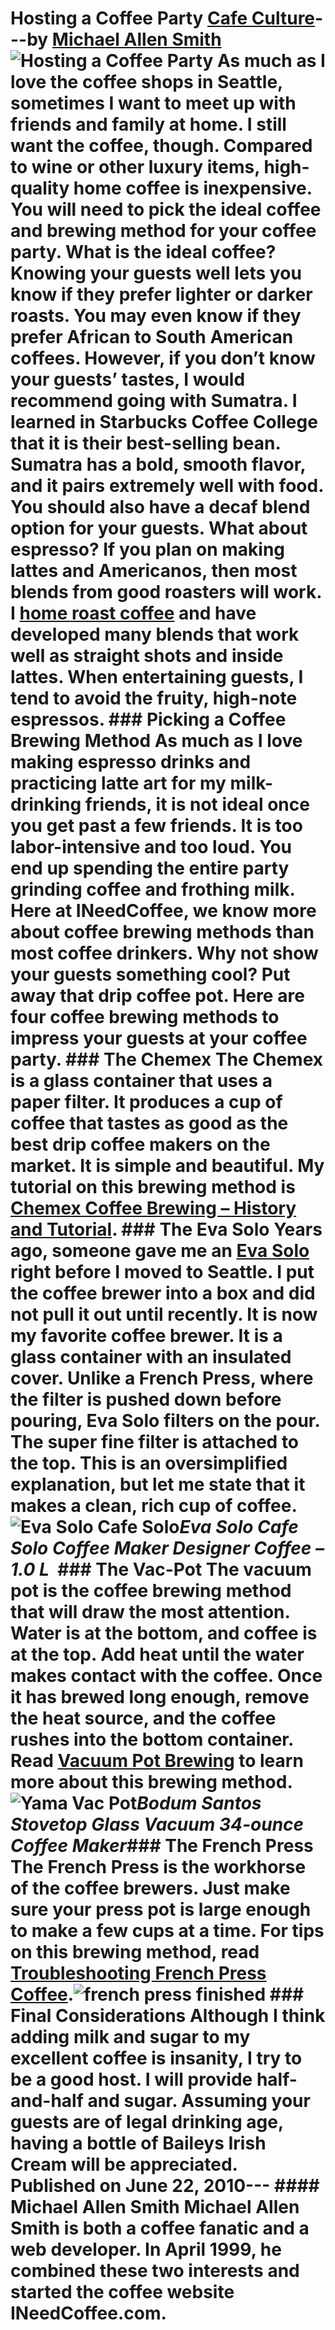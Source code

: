 # Hosting a Coffee Party [Cafe Culture](https://ineedcoffee.com/section/cafe-culture/)---by [Michael Allen Smith](https://ineedcoffee.com/by/michael-allen-smith/)![Hosting a Coffee Party](https://ineedcoffee.com/images/posts/hosting-a-coffee-party/eva-solo-cafe-solo1.jpg) As much as I love the coffee shops in Seattle, sometimes I want to meet up with friends and family at home. I still want the coffee, though. Compared to wine or other luxury items, high-quality home coffee is inexpensive. You will need to pick the ideal coffee and brewing method for your coffee party. What is the ideal coffee? Knowing your guests well lets you know if they prefer lighter or darker roasts. You may even know if they prefer African to South American coffees. However, if you don’t know your guests’ tastes, I would recommend going with Sumatra. I learned in Starbucks Coffee College that it is their best-selling bean. Sumatra has a bold, smooth flavor, and it pairs extremely well with food. You should also have a decaf blend option for your guests. What about espresso? If you plan on making lattes and Americanos, then most blends from good roasters will work. I [home roast coffee](https://ineedcoffee.com/buying-your-first-home-coffee-roaster/) and have developed many blends that work well as straight shots and inside lattes. When entertaining guests, I tend to avoid the fruity, high-note espressos. ### Picking a Coffee Brewing Method As much as I love making espresso drinks and practicing latte art for my milk-drinking friends, it is not ideal once you get past a few friends. It is too labor-intensive and too loud. You end up spending the entire party grinding coffee and frothing milk. Here at INeedCoffee, we know more about coffee brewing methods than most coffee drinkers. Why not show your guests something cool? Put away that drip coffee pot. Here are four coffee brewing methods to impress your guests at your coffee party. ### The Chemex The Chemex is a glass container that uses a paper filter. It produces a cup of coffee that tastes as good as the best drip coffee makers on the market. It is simple and beautiful. My tutorial on this brewing method is [Chemex Coffee Brewing – History and Tutorial](https://ineedcoffee.com/chemex-coffee-brewing-history-and-tutorial/). ### The Eva Solo Years ago, someone gave me an [Eva Solo](https://ineedcoffee.com/eva-solo-coffee-brewing-tutorial/) right before I moved to Seattle. I put the coffee brewer into a box and did not pull it out until recently. It is now my favorite coffee brewer. It is a glass container with an insulated cover. Unlike a French Press, where the filter is pushed down before pouring, Eva Solo filters on the pour. The super fine filter is attached to the top. This is an oversimplified explanation, but let me state that it makes a clean, rich cup of coffee.![Eva Solo Cafe Solo](https://ineedcoffee.com/assets/eva-solo-cafe-solo1.BakFWcP2_ZbqWkP.webp)_Eva Solo Cafe Solo Coffee Maker Designer Coffee – 1.0 L_  ### The Vac-Pot The vacuum pot is the coffee brewing method that will draw the most attention. Water is at the bottom, and coffee is at the top. Add heat until the water makes contact with the coffee. Once it has brewed long enough, remove the heat source, and the coffee rushes into the bottom container. Read [Vacuum Pot Brewing](https://ineedcoffee.com/vacuum-pot-brewing/) to learn more about this brewing method.![Yama Vac Pot](https://ineedcoffee.com/assets/vac-pot-brewing.Y819Eu6G_Z20syo.webp)_Bodum Santos Stovetop Glass Vacuum 34-ounce Coffee Maker_### The French Press The French Press is the workhorse of the coffee brewers. Just make sure your press pot is large enough to make a few cups at a time. For tips on this brewing method, read [Troubleshooting French Press Coffee](https://ineedcoffee.com/troubleshooting-french-press-coffee/).![french press finished](https://ineedcoffee.com/assets/french-press-finished.ChEnqae6_ZtHIs9.webp) ### Final Considerations Although I think adding milk and sugar to my excellent coffee is insanity, I try to be a good host. I will provide half-and-half and sugar. Assuming your guests are of legal drinking age, having a bottle of Baileys Irish Cream will be appreciated. Published on June 22, 2010--- #### Michael Allen Smith Michael Allen Smith is both a coffee fanatic and a web developer. In April 1999, he combined these two interests and started the coffee website INeedCoffee.com.